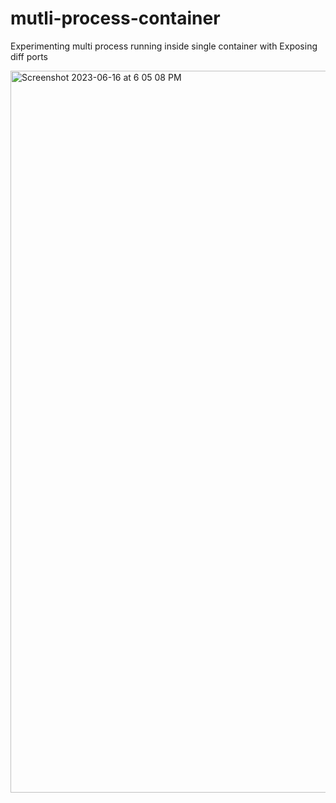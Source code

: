 # mutli-process-container
Experimenting multi process running inside single container with Exposing diff ports

<img width="1155" alt="Screenshot 2023-06-16 at 6 05 08 PM" src="https://github.com/harsh4870/mutli-process-container/assets/15871000/ab06e0a6-c94b-4bd0-8e0c-37c9b7315d99">
